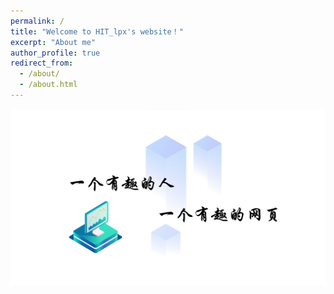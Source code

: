```yaml
---
permalink: /
title: "Welcome to HIT_lpx's website！"
excerpt: "About me"
author_profile: true
redirect_from: 
  - /about/
  - /about.html
---
```


![zhuye](/images/zhuy.png)
